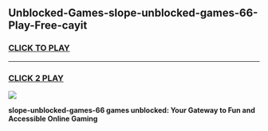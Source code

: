 
## Unblocked-Games-slope-unblocked-games-66-Play-Free-cayit
<h3>
<a href="https://premium76.site?title=slope-unblocked-games-66&ref=23A">CLICK TO PLAY</a></h3>
<hr>

<h3>
<a href="https://premium76.site?title=slope-unblocked-games-66&ref=23A">CLICK 2 PLAY</a>
  
</h3>

<a href="https://premium76.site?title=slope-unblocked-games-66&ref=23A"><img src="https://clearcache.store/games.png"></a>


**slope-unblocked-games-66 games unblocked: Your Gateway to Fun and Accessible Online Gaming**
